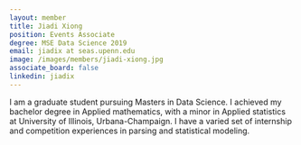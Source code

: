 ```yaml
---
layout: member
title: Jiadi Xiong
position: Events Associate
degree: MSE Data Science 2019
email: jiadix at seas.upenn.edu
image: /images/members/jiadi-xiong.jpg
associate_board: false
linkedin: jiadix
---
```


I am a graduate student pursuing Masters in Data Science. I achieved my bachelor degree in Applied mathematics, with a minor in Applied statistics at University of Illinois, Urbana-Champaign. I have a varied set of internship and competition experiences in parsing and statistical modeling.